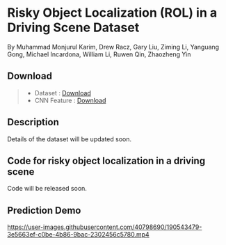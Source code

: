 # Risky Object Localization (ROL) in a Driving Scene Dataset

By Muhammad Monjurul Karim, Drew Racz, Gary Liu, Ziming Li, Yanguang Gong, Michael Incardona, William Li, Ruwen Qin, Zhaozheng Yin

## Download
> * Dataset : [Download](https://drive.google.com/drive/folders/164J2F4aI4DpZEEgIUZlvabOMVxWxP2O9?usp=sharing)  
> * CNN Feature : [Download](https://drive.google.com/drive/folders/1RY5IbqBS4sBhlWdoya6AEp3RIrRu_G48?usp=sharing)

## Description
Details of the dataset will be updated soon.

## Code for risky object localization in a driving scene
Code will be released soon.

## Prediction Demo
https://user-images.githubusercontent.com/40798690/190543479-3e5663ef-c0be-4b86-9bac-2302456c5780.mp4

